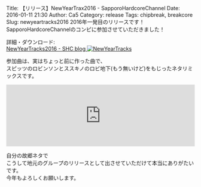 Title: 【リリース】NewYearTrax2016 - SapporoHardcoreChannel
Date: 2016-01-11 21:30
Author: Ca5
Category: release
Tags: chipbreak, breakcore
Slug: newyeartracks2016
2016年一発目のリリースです！  
SapporoHardcoreChannelのコンピに参加させていただきました！  

詳細・ダウンロード:  
[NewYearTracks2016 - SHC blog ![NewYearTracks]({filename}/images/20160111/newyeartrax2016_jacket.jpg)](http://s.ameblo.jp/shcblog/entry-12114136069.html)

参加曲は、実はちょっと前に作った曲で、  
スピッツのロビンソンとススキノのロビ地下(もう無いけど)をもじったネタリミックスです。
<iframe width="100%" height="166" scrolling="no" frameborder="no" src="https://w.soundcloud.com/player/?url=https%3A//api.soundcloud.com/tracks/149951755&amp;color=ff5500&amp;auto_play=false&amp;hide_related=false&amp;show_comments=true&amp;show_user=true&amp;show_reposts=false"></iframe>

自分の故郷ネタで  
こうして地元のグループのリリースとして出させていただけて本当にありがたいです。  
今年もよろしくお願いします。
